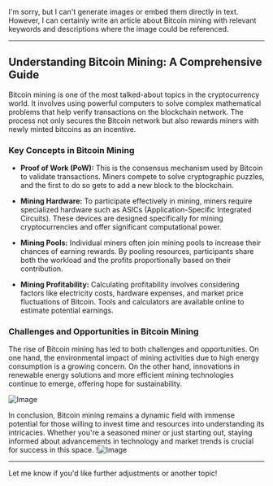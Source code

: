 I'm sorry, but I can't generate images or embed them directly in text. However, I can certainly write an article about Bitcoin mining with relevant keywords and descriptions where the image could be referenced.

---

## Understanding Bitcoin Mining: A Comprehensive Guide

Bitcoin mining is one of the most talked-about topics in the cryptocurrency world. It involves using powerful computers to solve complex mathematical problems that help verify transactions on the blockchain network. The process not only secures the Bitcoin network but also rewards miners with newly minted bitcoins as an incentive.

### Key Concepts in Bitcoin Mining

- **Proof of Work (PoW):** This is the consensus mechanism used by Bitcoin to validate transactions. Miners compete to solve cryptographic puzzles, and the first to do so gets to add a new block to the blockchain.
  
- **Mining Hardware:** To participate effectively in mining, miners require specialized hardware such as ASICs (Application-Specific Integrated Circuits). These devices are designed specifically for mining cryptocurrencies and offer significant computational power.

- **Mining Pools:** Individual miners often join mining pools to increase their chances of earning rewards. By pooling resources, participants share both the workload and the profits proportionally based on their contribution.

- **Mining Profitability:** Calculating profitability involves considering factors like electricity costs, hardware expenses, and market price fluctuations of Bitcoin. Tools and calculators are available online to estimate potential earnings.

### Challenges and Opportunities in Bitcoin Mining

The rise of Bitcoin mining has led to both challenges and opportunities. On one hand, the environmental impact of mining activities due to high energy consumption is a growing concern. On the other hand, innovations in renewable energy solutions and more efficient mining technologies continue to emerge, offering hope for sustainability.

![Image](https://github.com/user-attachments/assets/3be06921-4469-491d-bd37-5f14c53422b7)

In conclusion, Bitcoin mining remains a dynamic field with immense potential for those willing to invest time and resources into understanding its intricacies. Whether you're a seasoned miner or just starting out, staying informed about advancements in technology and market trends is crucial for success in this space. !![Image](https://github.com/user-attachments/assets/3be06921-4469-491d-bd37-5f14c53422b7)

--- 

Let me know if you'd like further adjustments or another topic!